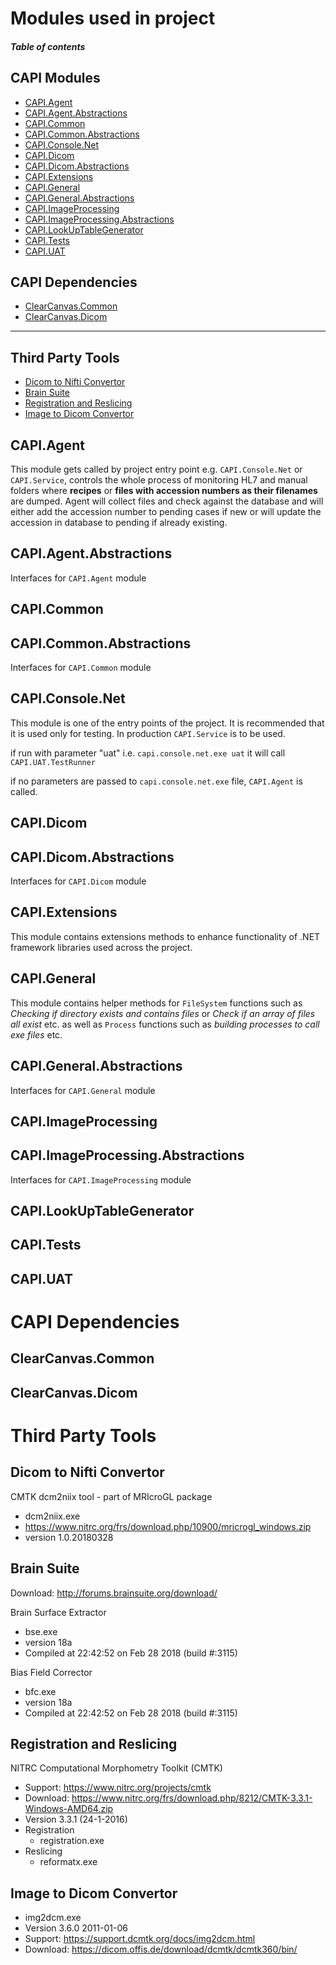 # Modules used in project
#### _Table of contents_
## CAPI Modules
+ [CAPI.Agent](#CAPIAgent)
+ [CAPI.Agent.Abstractions](#CAPIAgentAbstractions)
+ [CAPI.Common](#CAPICommon)
+ [CAPI.Common.Abstractions](#CAPICommonAbstractions)
+ [CAPI.Console.Net](#CAPIConsoleNet)
+ [CAPI.Dicom](#CAPIDicom)
+ [CAPI.Dicom.Abstractions](#CAPIDicomAbstractions)
+ [CAPI.Extensions](#CAPIExtensions)
+ [CAPI.General](#CAPIGeneral)
+ [CAPI.General.Abstractions](#CAPIGeneralAbstractions)
+ [CAPI.ImageProcessing](#CAPIImageProcessing)
+ [CAPI.ImageProcessing.Abstractions](#CAPIImageProcessingAbstractions)
+ [CAPI.LookUpTableGenerator](#CAPILookUpTableGenerator)
+ [CAPI.Tests](#CAPITests)
+ [CAPI.UAT](#CAPIUAT)

## CAPI Dependencies

+ [ClearCanvas.Common](#ClearCanvasCommon)
+ [ClearCanvas.Dicom](#ClearCanvasDicom)
---
## Third Party Tools

- [Dicom to Nifti Convertor](#Dicom-to-Nifti-Convertor)
- [Brain Suite](#Brain-Suite)
- [Registration and Reslicing](#Registration-and-Reslicing)
- [Image to Dicom Convertor](#Image-to-Dicom-Convertor)



## CAPI.Agent

This module gets called by project entry point e.g. `CAPI.Console.Net` or `CAPI.Service`, controls the whole process of monitoring HL7 and manual folders where **recipes** or **files with accession numbers as their filenames** are dumped. Agent will collect files and check against the database and will either add the accession number to pending cases if new or will update the accession in database to pending if already existing.

## CAPI.Agent.Abstractions

Interfaces for `CAPI.Agent` module

## CAPI.Common
## CAPI.Common.Abstractions

Interfaces for `CAPI.Common` module

## CAPI.Console.Net

This module is one of the entry points of the project. It is recommended that it is used only for testing. In production `CAPI.Service` is to be used. 

if run with parameter "uat" i.e. `capi.console.net.exe uat` it will call `CAPI.UAT.TestRunner`

if no parameters are passed to `capi.console.net.exe` file, `CAPI.Agent` is called.

## CAPI.Dicom
## CAPI.Dicom.Abstractions

Interfaces for `CAPI.Dicom` module

## CAPI.Extensions

This module contains extensions methods to enhance functionality of .NET framework libraries used across the project.

## CAPI.General

This module contains helper methods for `FileSystem` functions such as _Checking if directory exists and contains files_ or _Check if an array of files all exist_ etc. as well as `Process` functions such as _building  processes to call exe files_ etc.

## CAPI.General.Abstractions

Interfaces for `CAPI.General` module

## CAPI.ImageProcessing
## CAPI.ImageProcessing.Abstractions

Interfaces for `CAPI.ImageProcessing` module

## CAPI.LookUpTableGenerator
## CAPI.Tests
## CAPI.UAT

# CAPI Dependencies
## ClearCanvas.Common
## ClearCanvas.Dicom

# Third Party Tools

## Dicom to Nifti Convertor

CMTK dcm2niix tool - part of MRIcroGL package

- dcm2niix.exe
- https://www.nitrc.org/frs/download.php/10900/mricrogl_windows.zip
- version 1.0.20180328

## Brain Suite

Download: http://forums.brainsuite.org/download/

Brain Surface Extractor

- bse.exe
- version 18a
- Compiled at 22:42:52 on Feb 28 2018 (build #:3115)

Bias Field Corrector

- bfc.exe
- version 18a
- Compiled at 22:42:52 on Feb 28 2018 (build #:3115)

## Registration and Reslicing

NITRC Computational Morphometry Toolkit (CMTK)
- Support: https://www.nitrc.org/projects/cmtk
- Download: https://www.nitrc.org/frs/download.php/8212/CMTK-3.3.1-Windows-AMD64.zip
- Version 3.3.1 (24-1-2016)
- Registration
  - registration.exe
- Reslicing
  - reformatx.exe

## Image to Dicom Convertor

- img2dcm.exe
- Version 3.6.0 2011-01-06
- Support: https://support.dcmtk.org/docs/img2dcm.html
- Download: https://dicom.offis.de/download/dcmtk/dcmtk360/bin/

## 

